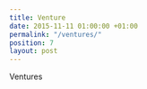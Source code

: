 ```yaml
---
title: Venture
date: 2015-11-11 01:00:00 +01:00
permalink: "/ventures/"
position: 7
layout: post
---
```


Ventures
